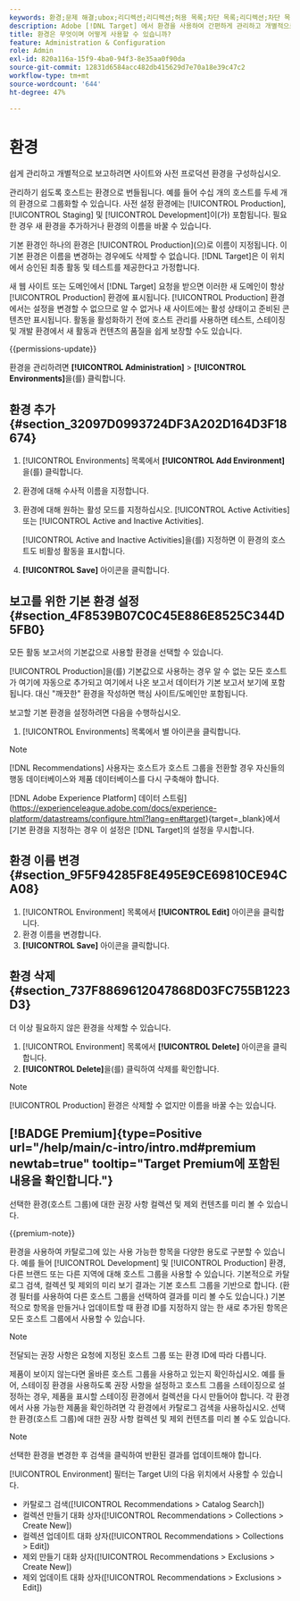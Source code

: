 ```yaml
---
keywords: 환경;문제 해결;ubox;리디렉션;리디렉션;허용 목록;차단 목록;리디렉션;차단 목록 허용 목록에 추가하다
description: Adobe [!DNL Target] 에서 환경을 사용하여 간편하게 관리하고 개별적으로 보고하기 위해 사이트와 사전 프로덕션 환경을 구성하는 방법에 대해 알아봅니다.
title: 환경은 무엇이며 어떻게 사용할 수 있습니까?
feature: Administration & Configuration
role: Admin
exl-id: 820a116a-15f9-4ba0-94f3-8e35aa0f90da
source-git-commit: 12831d6584acc482db415629d7e70a18e39c47c2
workflow-type: tm+mt
source-wordcount: '644'
ht-degree: 47%

---
```


# 환경

쉽게 관리하고 개별적으로 보고하려면 사이트와 사전 프로덕션 환경을 구성하십시오.

관리하기 쉽도록 호스트는 환경으로 번들됩니다. 예를 들어 수십 개의 호스트를 두세 개의 환경으로 그룹화할 수 있습니다. 사전 설정 환경에는 [!UICONTROL Production], [!UICONTROL Staging] 및 [!UICONTROL Development]이(가) 포함됩니다. 필요한 경우 새 환경을 추가하거나 환경의 이름을 바꿀 수 있습니다.

기본 환경인 하나의 환경은 [!UICONTROL Production]&#x200B;(으)로 이름이 지정됩니다. 이 기본 환경은 이름을 변경하는 경우에도 삭제할 수 없습니다. [!DNL Target]은 이 위치에서 승인된 최종 활동 및 테스트를 제공한다고 가정합니다.

새 웹 사이트 또는 도메인에서 [!DNL Target] 요청을 받으면 이러한 새 도메인이 항상 [!UICONTROL Production] 환경에 표시됩니다. [!UICONTROL Production] 환경에서는 설정을 변경할 수 없으므로 알 수 없거나 새 사이트에는 활성 상태이고 준비된 콘텐츠만 표시됩니다. 활동을 활성화하기 전에 호스트 관리를 사용하면 테스트, 스테이징 및 개발 환경에서 새 활동과 컨텐츠의 품질을 쉽게 보장할 수도 있습니다.

{{permissions-update}}

환경을 관리하려면 **[!UICONTROL Administration]** > **[!UICONTROL Environments]**&#x200B;을(를) 클릭합니다.

## 환경 추가 {#section_32097D0993724DF3A202D164D3F18674}

1. [!UICONTROL Environments] 목록에서 **[!UICONTROL Add Environment]**&#x200B;을(를) 클릭합니다.
1. 환경에 대해 수사적 이름을 지정합니다.
1. 환경에 대해 원하는 활성 모드를 지정하십시오. [!UICONTROL Active Activities] 또는 [!UICONTROL Active and Inactive Activities].

   [!UICONTROL Active and Inactive Activities]을(를) 지정하면 이 환경의 호스트도 비활성 활동을 표시합니다.

1. **[!UICONTROL Save]** 아이콘을 클릭합니다.

## 보고를 위한 기본 환경 설정 {#section_4F8539B07C0C45E886E8525C344D5FB0}

모든 활동 보고서의 기본값으로 사용할 환경을 선택할 수 있습니다.

[!UICONTROL Production]을(를) 기본값으로 사용하는 경우 알 수 없는 모든 호스트가 여기에 자동으로 추가되고 여기에서 나온 보고서 데이터가 기본 보고서 보기에 포함됩니다. 대신 &quot;깨끗한&quot; 환경을 작성하면 핵심 사이트/도메인만 포함됩니다.

보고할 기본 환경을 설정하려면 다음을 수행하십시오.

1. [!UICONTROL Environments] 목록에서 별 아이콘을 클릭합니다.

>[!NOTE]
>
>[!DNL Recommendations] 사용자는 호스트가 호스트 그룹을 전환할 경우 자신들의 행동 데이터베이스와 제품 데이터베이스를 다시 구축해야 합니다.
>
> [!DNL Adobe Experience Platform] 데이터 스트림](https://experienceleague.adobe.com/docs/experience-platform/datastreams/configure.html?lang=en#target){target=_blank}에서 [기본 환경을 지정하는 경우 이 설정은 [!DNL Target]의 설정을 무시합니다.

## 환경 이름 변경 {#section_9F5F94285F8E495E9CE69810CE94CA08}

1. [!UICONTROL Environment] 목록에서 **[!UICONTROL Edit]** 아이콘을 클릭합니다.
1. 환경 이름을 변경합니다.
1. **[!UICONTROL Save]** 아이콘을 클릭합니다.

## 환경 삭제 {#section_737F8869612047868D03FC755B1223D3}

더 이상 필요하지 않은 환경을 삭제할 수 있습니다.

1. [!UICONTROL Environment] 목록에서 **[!UICONTROL Delete]** 아이콘을 클릭합니다.
1. **[!UICONTROL Delete]**&#x200B;을(를) 클릭하여 삭제를 확인합니다.

>[!NOTE]
>
>[!UICONTROL Production] 환경은 삭제할 수 없지만 이름을 바꿀 수는 있습니다.

## [!BADGE Premium]{type=Positive url="/help/main/c-intro/intro.md#premium newtab=true" tooltip="Target Premium에 포함된 내용을 확인합니다."}

선택한 환경(호스트 그룹)에 대한 권장 사항 컬렉션 및 제외 컨텐츠를 미리 볼 수 있습니다.

{{premium-note}}

환경을 사용하여 카탈로그에 있는 사용 가능한 항목을 다양한 용도로 구분할 수 있습니다. 예를 들어 [!UICONTROL Development] 및 [!UICONTROL Production] 환경, 다른 브랜드 또는 다른 지역에 대해 호스트 그룹을 사용할 수 있습니다. 기본적으로 카탈로그 검색, 컬렉션 및 제외의 미리 보기 결과는 기본 호스트 그룹을 기반으로 합니다. (환경 필터를 사용하여 다른 호스트 그룹을 선택하여 결과를 미리 볼 수도 있습니다.) 기본적으로 항목을 만들거나 업데이트할 때 환경 ID를 지정하지 않는 한 새로 추가된 항목은 모든 호스트 그룹에서 사용할 수 있습니다.

>[!NOTE]
>
>전달되는 권장 사항은 요청에 지정된 호스트 그룹 또는 환경 ID에 따라 다릅니다.


제품이 보이지 않는다면 올바른 호스트 그룹을 사용하고 있는지 확인하십시오. 예를 들어, 스테이징 환경을 사용하도록 권장 사항을 설정하고 호스트 그룹을 스테이징으로 설정하는 경우, 제품을 표시할 스테이징 환경에서 컬렉션을 다시 만들어야 합니다. 각 환경에서 사용 가능한 제품을 확인하려면 각 환경에서 카탈로그 검색을 사용하십시오. 선택한 환경(호스트 그룹)에 대한 권장 사항 컬렉션 및 제외 컨텐츠를 미리 볼 수도 있습니다.

>[!NOTE]
>선택한 환경을 변경한 후 검색을 클릭하여 반환된 결과를 업데이트해야 합니다.

[!UICONTROL Environment] 필터는 Target UI의 다음 위치에서 사용할 수 있습니다.

* 카탈로그 검색([!UICONTROL Recommendations > Catalog Search])
* 컬렉션 만들기 대화 상자([!UICONTROL Recommendations > Collections > Create New])
* 컬렉션 업데이트 대화 상자([!UICONTROL Recommendations > Collections > Edit])
* 제외 만들기 대화 상자([!UICONTROL Recommendations > Exclusions > Create New])
* 제외 업데이트 대화 상자([!UICONTROL Recommendations > Exclusions > Edit])

